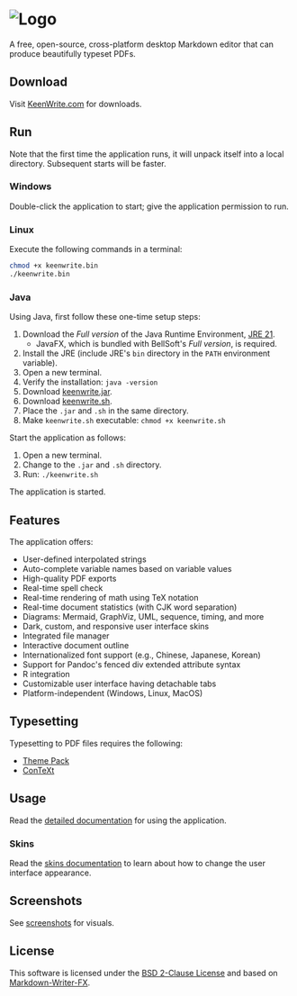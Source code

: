 # ![Logo](docs/images/app-title.png)

A free, open-source, cross-platform desktop Markdown editor that can produce beautifully typeset PDFs.

## Download

Visit [KeenWrite.com](https://keenwrite.com/) for downloads.

## Run

Note that the first time the application runs, it will unpack itself into a local directory. Subsequent starts will be faster.

### Windows

Double-click the application to start; give the application permission to run.

### Linux

Execute the following commands in a terminal:

``` bash
chmod +x keenwrite.bin
./keenwrite.bin
```

### Java

Using Java, first follow these one-time setup steps:

1. Download the *Full version* of the Java Runtime Environment, [JRE 21](https://bell-sw.com/pages/downloads).
   * JavaFX, which is bundled with BellSoft's *Full version*, is required.
1. Install the JRE (include JRE's `bin` directory in the `PATH` environment variable).
1. Open a new terminal.
1. Verify the installation: `java -version`
1. Download [keenwrite.jar](https://keenwrite.com/downloads/keenwrite.jar).
1. Download [keenwrite.sh](https://gitlab.com/DaveJarvis/KeenWrite/-/raw/main/keenwrite.sh?inline=false).
1. Place the `.jar` and `.sh` in the same directory.
1. Make `keenwrite.sh` executable: `chmod +x keenwrite.sh`

Start the application as follows:

1. Open a new terminal.
1. Change to the `.jar` and `.sh` directory.
1. Run: `./keenwrite.sh`

The application is started.

## Features

The application offers:

* User-defined interpolated strings
* Auto-complete variable names based on variable values
* High-quality PDF exports
* Real-time spell check
* Real-time rendering of math using TeX notation
* Real-time document statistics (with CJK word separation)
* Diagrams: Mermaid, GraphViz, UML, sequence, timing, and more
* Dark, custom, and responsive user interface skins
* Integrated file manager
* Interactive document outline
* Internationalized font support (e.g., Chinese, Japanese, Korean)
* Support for Pandoc's fenced div extended attribute syntax
* R integration
* Customizable user interface having detachable tabs
* Platform-independent (Windows, Linux, MacOS)

## Typesetting

Typesetting to PDF files requires the following:

* [Theme Pack](https://github.com/DaveJarvis/keenwrite-themes/releases/latest/download/theme-pack.zip)
* [ConTeXt](https://wiki.contextgarden.net/Installation)

## Usage

Read the [detailed documentation](docs/README.md) for using the application.

### Skins

Read the [skins documentation](docs/skins.md) to learn about how to change
the user interface appearance.

## Screenshots

See [screenshots](docs/screenshots.md) for visuals.

## License

This software is licensed under the [BSD 2-Clause License](LICENSE.md) and
based on [Markdown-Writer-FX](https://github.com/JFormDesigner/markdown-writer-fx/blob/main/LICENSE).

